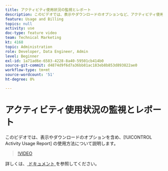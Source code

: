 ```yaml
---
title: アクティビティ使用状況の監視とレポート
description: このビデオでは、表示やダウンロードのオプションなど、アクティビティ使用状況レポートの使用方法を説明します。
feature: Usage and Billing
topics: null
activity: use
doc-type: feature video
team: Technical Marketing
kt: 4168
topic: Administration
role: Developer, Data Engineer, Admin
level: Beginner
exl-id: 1a71ad6e-6583-4228-8a40-59501cb414b0
source-git-commit: d4874d9f6d7a36bb81ac183eb8b853d893822ae0
workflow-type: tm+mt
source-wordcount: '51'
ht-degree: 0%

---
```


# アクティビティ使用状況の監視とレポート

このビデオでは、表示やダウンロードのオプションを含め、[!UICONTROL Activity Usage Report] の使用方法について説明します。

>[!VIDEO](https://video.tv.adobe.com/v/31443/?quality=12)

詳しくは、[ ドキュメント ](https://experienceleague.adobe.com/docs/audience-manager/user-guide/features/administration/activity-usage-reporting.html?lang=ja) を参照してください。
